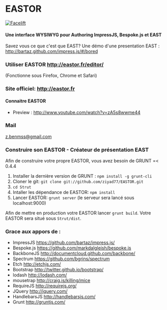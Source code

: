 EASTOR
=======

[![Facelift](https://f.cloud.github.com/assets/1009003/515405/f1003c6a-be74-11e2-84b9-14776c652afb.png)](http://strut.io)

#### Une interface WYSIWYG pour Authoring ImpressJS, Bespoke.js et EAST ####

Savez vous ce que c'est que EAST?  Une démo d'une presentation EAST : http://bartaz.github.com/impress.js/#/bored

### Utiliser EASTOR http://eastor.fr/editor/
(Fonctionne sous Firefox, Chrome et Safari)

### Site officiel: http://eastor.fr ###

#### Connaitre EASTOR
* Preview : http://www.youtube.com/watch?v=zA5s8wwme44


### Mail ###
z.benmss@gmail.com

### Construire son EASTOR - Créateur de présentation EAST ###
Afin de construire votre propre EASTOR, vous avez besoin de GRUNT =< 0.4.4


1. Installer la dernière version de GRUNT : `npm install -g grunt-cli`
2. Cloner le git: `git clone git://github.com/ziyad77/EASTOR.git`
3. `cd Strut`
4. Intaller les dépendance de EASTOR: `npm install`
5. Lancer EASTOR: `grunt server` (le serveur sera lancé sous localhost:9000)

Afin de mettre en production votre EASTOR lancer `grunt build`.
Votre EASTOR sera situé sous `Strut/dist`.


### Grace aux appors de : ###

* ImpressJS https://github.com/bartaz/impress.js/
* Bespoke.js https://github.com/markdalgleish/bespoke.js
* BackboneJS http://documentcloud.github.com/backbone/
* Spectrum https://github.com/bgrins/spectrum
* Etch http://etchjs.com/
* Bootstrap http://twitter.github.io/bootstrap/
* lodash http://lodash.com/
* mousetrap http://craig.is/killing/mice
* RequireJS http://requirejs.org/
* JQuery http://jquery.com/
* HandlebarsJS http://handlebarsjs.com/
* Grunt http://gruntjs.com/

